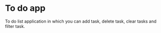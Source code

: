 # To do app
To do list application in which you can add task, delete task, clear tasks and filter task.
